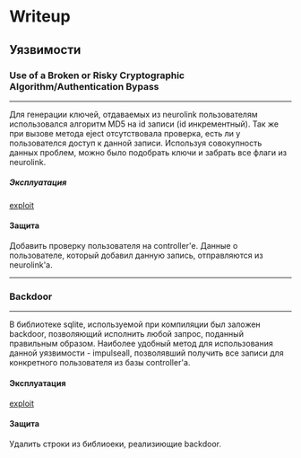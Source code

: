 # Writeup

## Уязвимости

### Use of a Broken or Risky Cryptographic Algorithm/Authentication Bypass
---

Для генерации ключей, отдаваемых из neurolink пользователям использовался алгоритм MD5 на id записи (id инкрементный). Так же при вызове метода eject отсутствовала проверка, есть ли у пользователся доступ к данной записи. Используя совокупность данных проблем, можно было подобрать ключи и забрать все флаги из neurolink.

##### Эксплуатация

[exploit](../exploits/authbypass.py "")

#### Защита
Добавить проверку пользователя на controller'е. Данные о пользователе, который добавил данную запись, отправляются из neurolink'а.

---


### Backdoor
---

В библиотеке sqlite, используемой при компиляции был заложен backdoor, позволяющий исполнить любой запрос, поданный правильным образом. Наиболее удобный метод для использования данной уязвимости - impulseall, позволявший получить все записи для конкретного пользователя из базы controller'а. 

#### Эксплуатация
[exploit](../exploits/backdoor.py "")

#### Защита
Удалить строки из библиоеки, реализиющие backdoor.

